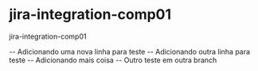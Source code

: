 # jira-integration-comp01
jira-integration-comp01

-- Adicionando uma nova linha para teste 
-- Adicionando outra linha para teste
-- Adicionando mais coisa
-- Outro teste em outra branch